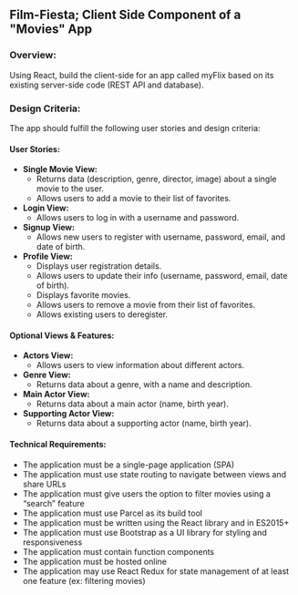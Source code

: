 <h2>Film-Fiesta; Client Side Component of a "Movies" App</h2>

<h3>Overview:</h3>
<p>Using React, build the client-side for an app called myFlix based on its existing server-side code (REST API and database).</p>

<h3>Design Criteria:</h3>
<p>The app should fulfill the following user stories and design criteria:</p>

<h4>User Stories:</h4>
<ul>
    <li><strong>Single Movie View:</strong>
        <ul>
            <li>Returns data (description, genre, director, image) about a single movie to the user.</li>
            <li>Allows users to add a movie to their list of favorites.</li>
        </ul>
    </li>
    <li><strong>Login View:</strong>
        <ul>
            <li>Allows users to log in with a username and password.</li>
        </ul>
    </li>
    <li><strong>Signup View:</strong>
        <ul>
            <li>Allows new users to register with username, password, email, and date of birth.</li>
        </ul>
    </li>
    <li><strong>Profile View:</strong>
        <ul>
            <li>Displays user registration details.</li>
            <li>Allows users to update their info (username, password, email, date of birth).</li>
            <li>Displays favorite movies.</li>
            <li>Allows users to remove a movie from their list of favorites.</li>
            <li>Allows existing users to deregister.</li>
        </ul>
    </li>
</ul>

<h4>Optional Views & Features:</h4>
<ul>
    <li><strong>Actors View:</strong>
        <ul>
            <li>Allows users to view information about different actors.</li>
        </ul>
    </li>
    <li><strong>Genre View:</strong>
        <ul>
            <li>Returns data about a genre, with a name and description.</li>
        </ul>
    </li>
    <li><strong>Main Actor View:</strong>
        <ul>
            <li>Returns data about a main actor (name, birth year).</li>
        </ul>
    </li>
        <li><strong>Supporting Actor View:</strong>
        <ul>
            <li>Returns data about a supporting actor (name, birth year).</li>
        </ul>
    </li>
</ul>


<h4>Technical Requirements:</h4>
<ul>
    <li>The application must be a single-page application (SPA)</li>
    <li>The application must use state routing to navigate between views and share URLs</li>
    <li>The application must give users the option to filter movies using a “search” feature</li>
    <li>The application must use Parcel as its build tool</li>
    <li>The application must be written using the React library and in ES2015+</li>
    <li>The application must use Bootstrap as a UI library for styling and responsiveness</li>
    <li>The application must contain function components</li>
    <li>The application must be hosted online</li>
    <li>The application may use React Redux for state management of at least one feature (ex: filtering movies)</li>
</ul>
